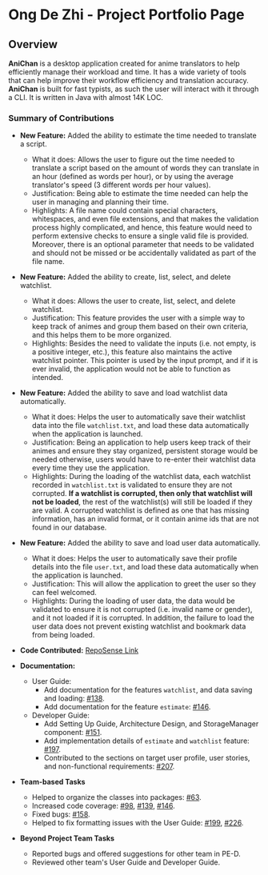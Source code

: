 # Ong De Zhi - Project Portfolio Page

## Overview

**AniChan** is a desktop application created for anime translators to help efficiently manage their workload and time. It has a wide variety of tools that can help improve their workflow efficiency and translation accuracy. **AniChan** is built for fast typists, as such the user will interact with it through a CLI. It is written in Java with almost 14K LOC. 

### Summary of Contributions

*   **New Feature:** Added the ability to estimate the time needed to translate a script.
    *   What it does: Allows the user to figure out the time needed to translate a script based on the amount of words they can translate in an hour (defined as words per hour), or by using the average translator's speed (3 different words per hour values).
    *   Justification: Being able to estimate the time needed can help the user in managing and planning their time.
    *   Highlights: A file name could contain special characters, whitespaces, and even file extensions, and that makes the validation process highly complicated, and hence, this feature would need to perform extensive checks to ensure a single valid file is provided. Moreover, there is an optional parameter that needs to be validated and should not be missed or be accidentally validated as part of the file name.
    
*   **New Feature:** Added the ability to create, list, select, and delete watchlist.
    *   What it does: Allows the user to create, list, select, and delete watchlist.
    *   Justification: This feature provides the user with a simple way to keep track of animes and group them based on their own criteria, and this helps them to be more organized.
    *   Highlights: Besides the need to validate the inputs (i.e. not empty, is a positive integer, etc.), this feature also maintains the active watchlist pointer. This pointer is used by the input prompt, and if it is ever invalid, the application would not be able to function as intended.

*   **New Feature:** Added the ability to save and load watchlist data automatically.
    *   What it does: Helps the user to automatically save their watchlist data into the file `watchlist.txt`, and load these data automatically when the application is launched.
    *   Justification: Being an application to help users keep track of their animes and ensure they stay organized, persistent storage would be needed otherwise, users would have to re-enter their watchlist data every time they use the application.
    *   Highlights: During the loading of the watchlist data, each watchlist recorded in `watchlist.txt` is validated to ensure they are not corrupted. **If a watchlist is corrupted, then only that watchlist will not be loaded**, the rest of the watchlist(s) will still be loaded if they are valid. A corrupted watchlist is defined as one that has missing information, has an invalid format, or it contain anime ids that are not found in our database.

*   **New Feature:** Added the ability to save and load user data automatically.
    *   What it does: Helps the user to automatically save their profile details into the file `user.txt`, and load these data automatically when the application is launched.
    *   Justification: This will allow the application to greet the user so they can feel welcomed.
    *   Highlights: During the loading of user data, the data would be validated to ensure it is not corrupted (i.e. invalid name or gender), and it not loaded if it is corrupted. In addition, the failure to load the user data does not prevent existing watchlist and bookmark data from being loaded.

*   **Code Contributed:** [RepoSense Link](https://nus-cs2113-ay2021s1.github.io/tp-dashboard/#breakdown=true&search=ongdezhi&sort=groupTitle&sortWithin=title&since=2020-09-27&timeframe=commit&mergegroup=&groupSelect=groupByRepos&checkedFileTypes=docs~functional-code~test-code~other&tabOpen=true&tabType=authorship&tabAuthor=OngDeZhi&tabRepo=AY2021S1-CS2113T-F12-2%2Ftp%5Bmaster%5D&authorshipIsMergeGroup=false&authorshipFileTypes=docs~functional-code~test-code~other)

*   **Documentation:**
    *   User Guide: 
        *   Add documentation for the features `watchlist`, and data saving and loading: [#138](https://github.com/AY2021S1-CS2113T-F12-2/tp/pull/138).
        *   Add documentation for the feature `estimate`: [#146](https://github.com/AY2021S1-CS2113T-F12-2/tp/pull/146).
    *   Developer Guide:
        *   Add Setting Up Guide, Architecture Design, and StorageManager component: [#151](https://github.com/AY2021S1-CS2113T-F12-2/tp/pull/151).
        *   Add implementation details of `estimate` and `watchlist` feature: [#197](https://github.com/AY2021S1-CS2113T-F12-2/tp/pull/197).
        *   Contributed to the sections on target user profile, user stories, and non-functional requirements: [#207](https://github.com/AY2021S1-CS2113T-F12-2/tp/pull/207).

*   **Team-based Tasks**
    *   Helped to organize the classes into packages: [#63](https://github.com/AY2021S1-CS2113T-F12-2/tp/pull/63).
    *   Increased code coverage: [#98](https://github.com/AY2021S1-CS2113T-F12-2/tp/pull/98), [#139](https://github.com/AY2021S1-CS2113T-F12-2/tp/pull/139), [#146](https://github.com/AY2021S1-CS2113T-F12-2/tp/pull/146).
    *   Fixed bugs: [#158](https://github.com/AY2021S1-CS2113T-F12-2/tp/pull/158).
    *   Helped to fix formatting issues with the User Guide: [#199](https://github.com/AY2021S1-CS2113T-F12-2/tp/pull/199), [#226](https://github.com/AY2021S1-CS2113T-F12-2/tp/pull/226).

*   **Beyond Project Team Tasks**
    *   Reported bugs and offered suggestions for other team in PE-D.
    *   Reviewed other team's User Guide and Developer Guide.
